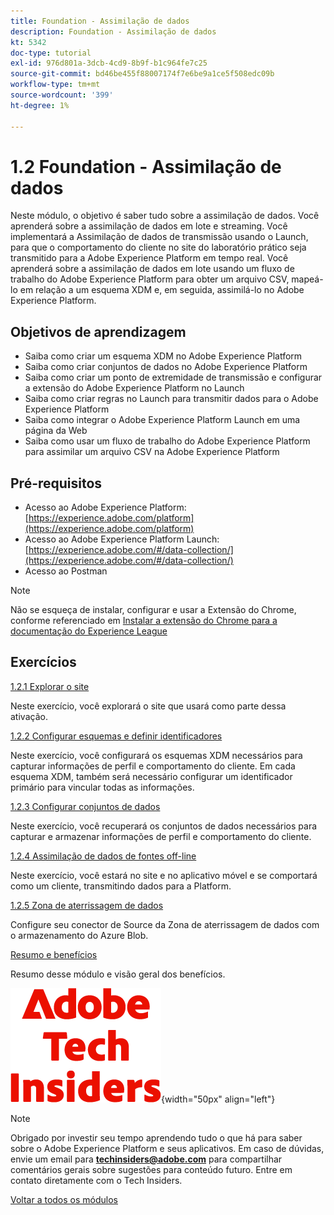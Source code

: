 ```yaml
---
title: Foundation - Assimilação de dados
description: Foundation - Assimilação de dados
kt: 5342
doc-type: tutorial
exl-id: 976d801a-3dcb-4cd9-8b9f-b1c964fe7c25
source-git-commit: bd46be455f88007174f7e6be9a1ce5f508edc09b
workflow-type: tm+mt
source-wordcount: '399'
ht-degree: 1%

---
```


# 1.2 Foundation - Assimilação de dados

Neste módulo, o objetivo é saber tudo sobre a assimilação de dados. Você aprenderá sobre a assimilação de dados em lote e streaming. Você implementará a Assimilação de dados de transmissão usando o Launch, para que o comportamento do cliente no site do laboratório prático seja transmitido para a Adobe Experience Platform em tempo real. Você aprenderá sobre a assimilação de dados em lote usando um fluxo de trabalho do Adobe Experience Platform para obter um arquivo CSV, mapeá-lo em relação a um esquema XDM e, em seguida, assimilá-lo no Adobe Experience Platform.

## Objetivos de aprendizagem

- Saiba como criar um esquema XDM no Adobe Experience Platform
- Saiba como criar conjuntos de dados no Adobe Experience Platform
- Saiba como criar um ponto de extremidade de transmissão e configurar a extensão do Adobe Experience Platform no Launch
- Saiba como criar regras no Launch para transmitir dados para o Adobe Experience Platform
- Saiba como integrar o Adobe Experience Platform Launch em uma página da Web
- Saiba como usar um fluxo de trabalho do Adobe Experience Platform para assimilar um arquivo CSV na Adobe Experience Platform

## Pré-requisitos

- Acesso ao Adobe Experience Platform: [https://experience.adobe.com/platform](https://experience.adobe.com/platform)
- Acesso ao Adobe Experience Platform Launch: [https://experience.adobe.com/#/data-collection/](https://experience.adobe.com/#/data-collection/)
- Acesso ao Postman

>[!NOTE]
>
>Não se esqueça de instalar, configurar e usar a Extensão do Chrome, conforme referenciado em [Instalar a extensão do Chrome para a documentação do Experience League](../../gettingstarted/gettingstarted/ex1.md)

## Exercícios

[1.2.1 Explorar o site](./ex1.md)

Neste exercício, você explorará o site que usará como parte dessa ativação.

[1.2.2 Configurar esquemas e definir identificadores](./ex2.md)

Neste exercício, você configurará os esquemas XDM necessários para capturar informações de perfil e comportamento do cliente. Em cada esquema XDM, também será necessário configurar um identificador primário para vincular todas as informações.

[1.2.3 Configurar conjuntos de dados](./ex3.md)

Neste exercício, você recuperará os conjuntos de dados necessários para capturar e armazenar informações de perfil e comportamento do cliente.

[1.2.4 Assimilação de dados de fontes off-line](./ex4.md)

Neste exercício, você estará no site e no aplicativo móvel e se comportará como um cliente, transmitindo dados para a Platform.

[1.2.5 Zona de aterrissagem de dados](./ex5.md)

Configure seu conector de Source da Zona de aterrissagem de dados com o armazenamento do Azure Blob.

[Resumo e benefícios](./summary.md)

Resumo desse módulo e visão geral dos benefícios.

![Informantes técnicos](./../../../assets/images/techinsiders.png){width="50px" align="left"}

>[!NOTE]
>
>Obrigado por investir seu tempo aprendendo tudo o que há para saber sobre o Adobe Experience Platform e seus aplicativos. Em caso de dúvidas, envie um email para **techinsiders@adobe.com** para compartilhar comentários gerais sobre sugestões para conteúdo futuro. Entre em contato diretamente com o Tech Insiders.

[Voltar a todos os módulos](../../../overview.md)

